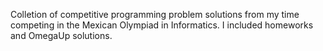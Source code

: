 Colletion of competitive programming problem solutions from my time competing in the Mexican Olympiad in Informatics. I included homeworks and OmegaUp solutions.

